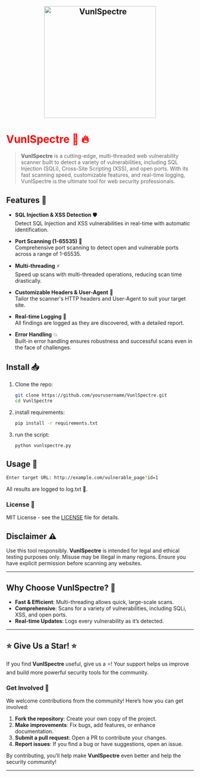 <h2 align="center">
    <img src="https://github.com/Fear2o/VunlSpectre/blob/main/assets/v-letter-gif.gif?raw=true" alt="VunlSpectre" width="300" height="300" />
</h2>


# <span style="color: red;">VunlSpectre 🚀</span> <span style="color: red;">🔥</span>

>**VunlSpectre** is a cutting-edge, multi-threaded web vulnerability scanner built to detect a variety of vulnerabilities, including SQL Injection (SQLi), Cross-Site Scripting (XSS), and open ports. With its fast scanning speed, customizable features, and real-time logging, VunlSpectre is the ultimate tool for web security professionals.

## Features 🌟

- **SQL Injection & XSS Detection** 🛡️  
  Detect SQL Injection and XSS vulnerabilities in real-time with automatic identification.

- **Port Scanning (1-65535)** 🔌  
  Comprehensive port scanning to detect open and vulnerable ports across a range of 1-65535.

- **Multi-threading** ⚡  
  Speed up scans with multi-threaded operations, reducing scan time drastically.

- **Customizable Headers & User-Agent** 🎯  
  Tailor the scanner's HTTP headers and User-Agent to suit your target site.

- **Real-time Logging** 📜  
  All findings are logged as they are discovered, with a detailed report.

- **Error Handling** 💥  
  Built-in error handling ensures robustness and successful scans even in the face of challenges.


## Install 📥

1. Clone the repo:
   ```bash
   git clone https://github.com/yourusername/VunlSpectre.git
   cd VunlSpectre
   ```

2. install requirements:
   ```bash
   pip install -r requirements.txt
   ```

3. run the script:
   ```bash
   python vunlspectre.py
   ```

## Usage 🔑
```bash
Enter target URL: http://example.com/vulnerable_page?id=1
```
All results are logged to log.txt 📝.

### License 📜
MIT License - see the [LICENSE](https://github.com/Fear2o/VunlSpectre/blob/main/LICENSE) file for details.

## Disclaimer ⚠️

Use this tool responsibly. **VunlSpectre** is intended for legal and ethical testing purposes only. Misuse may be illegal in many regions. Ensure you have explicit permission before scanning any websites.

---

## Why Choose VunlSpectre? 🚀

- **Fast & Efficient**: Multi-threading allows quick, large-scale scans.
- **Comprehensive**: Scans for a variety of vulnerabilities, including SQLi, XSS, and open ports.
- **Real-time Updates**: Logs every vulnerability as it’s detected.

---

## ⭐ **Give Us a Star!** ⭐

If you find **VunlSpectre** useful, give us a ⭐! Your support helps us improve and build more powerful security tools for the community.


### Get Involved 🤝

We welcome contributions from the community! Here’s how you can get involved:

1. **Fork the repository**: Create your own copy of the project.
2. **Make improvements**: Fix bugs, add features, or enhance documentation.
3. **Submit a pull request**: Open a PR to contribute your changes.
4. **Report issues**: If you find a bug or have suggestions, open an issue.

By contributing, you’ll help make **VunlSpectre** even better and help the security community!

---
